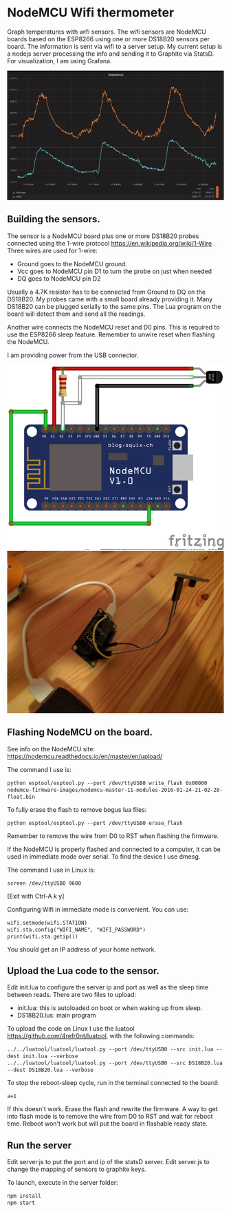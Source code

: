 # NodeMCU Wifi thermometer

Graph temperatures with wifi sensors. The wifi sensors are NodeMCU boards based on the ESP8266 using one or more DS18B20 sensors per board. The information is sent via wifi to a server setup. My current setup is a nodejs server processing the info and sending it to Graphite via StatsD. For visualization, I am using Grafana.

![Grafana](doc/grafana.png)

## Building the sensors.

The sensor is a NodeMCU board plus one or more DS18B20 probes connected using the 1-wire protocol https://en.wikipedia.org/wiki/1-Wire .
Three wires are used for 1-wire:
- Ground goes to the NodeMCU ground.   
- Vcc goes to NodeMCU pin D1 to turn the probe on just when needed
- DQ goes to NodeMCU pin D2

Usually a 4.7K resistor has to be connected from Ground to DQ on the DS18B20. My probes came with a small board already providing it. Many DS18B20 can be plugged serially to the same pins. The Lua program on the board will detect them and send all the readings.

Another wire connects the NodeMCU reset and D0 pins. This is required to use the ESP8266 sleep feature. Remember to unwire reset when flashing the NodeMCU.

I am providing power from the USB connector.

![Diagram](doc/nodemcuds18b20.png)
![Photo](doc/photo.jpg)

## Flashing NodeMCU on the board.

See info on the NodeMCU site: https://nodemcu.readthedocs.io/en/master/en/upload/

The command I use is:
```
python esptool/esptool.py --port /dev/ttyUSB0 write_flash 0x00000 nodemcu-firmware-images/nodemcu-master-11-modules-2016-01-24-21-02-28-float.bin
```
To fully erase the flash to remove bogus lua files:
```
python esptool/esptool.py --port /dev/ttyUSB0 erase_flash
```

Remember to remove the wire from D0 to RST when flashing the firmware.

If the NodeMCU is properly flashed and connected to a computer, it can be used in immediate mode over serial. To find the device I use dmesg.

The command I use in Linux is:
```
screen /dev/ttyUSB0 9600
```
[Exit with Ctrl-A k y]

Configuring Wifi in immediate mode is convenient. You can use:
```
wifi.setmode(wifi.STATION)
wifi.sta.config("WIFI_NAME", "WIFI_PASSWORD")
print(wifi.sta.getip())
```
You should get an IP address of your home network.

## Upload the Lua code to the sensor.
Edit init.lua to configure the server ip and port as well as the sleep time between reads.
There are two files to upload:

- init.lua: this is autoloaded on boot or when waking up from sleep.
- DS18B20.lus: main program

To upload the code on Linux I use the luatool https://github.com/4refr0nt/luatool, with the following commands:
```
../../luatool/luatool/luatool.py --port /dev/ttyUSB0 --src init.lua --dest init.lua --verbose
../../luatool/luatool/luatool.py --port /dev/ttyUSB0 --src DS18B20.lua --dest DS18B20.lua --verbose
```

To stop the reboot-sleep cycle, run in the terminal connected to the board:

```
a=1
```
If this doesn't work. Erase the flash and rewrite the firmware. A way to get into flash mode is to remove the wire from D0 to RST and wait for reboot time. Reboot won't work but will put the board in flashable ready state. 

## Run the server
Edit server.js to put the port and ip of the statsD server.
Edit server.js to change the mapping of sensors to graphite keys.

To launch, execute in the server folder:
```
npm install
npm start
```



